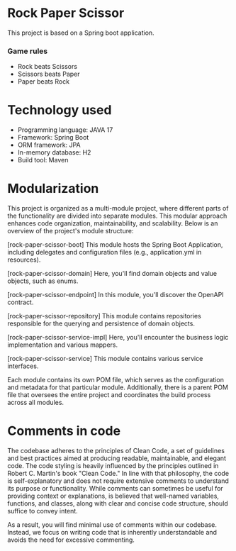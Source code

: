 # Rock Paper Scissor 

This project is based on a Spring boot application. 

### Game rules

 - Rock beats Scissors
 - Scissors beats Paper
 - Paper beats Rock

# Technology used
- Programming language: JAVA 17
- Framework: Spring Boot
- ORM framework: JPA
- In-memory database: H2
- Build tool: Maven

# Modularization 
This project is organized as a multi-module project, where different parts of the functionality are divided into separate modules. 
This modular approach enhances code organization, maintainability, and scalability. Below is an overview of the project's module structure:

[rock-paper-scissor-boot]
This module hosts the Spring Boot Application, including delegates and configuration files (e.g., application.yml in resources).

[rock-paper-scissor-domain]
Here, you'll find domain objects and value objects, such as enums.

[rock-paper-scissor-endpoint]
In this module, you'll discover the OpenAPI contract.

[rock-paper-scissor-repository]
This module contains repositories responsible for the querying and persistence of domain objects.

[rock-paper-scissor-service-impl]
Here, you'll encounter the business logic implementation and various mappers.

[rock-paper-scissor-service]
This module contains various service interfaces.

 Each module contains its own POM file, which serves as the configuration and metadata for that particular module. 
 Additionally, there is a parent POM file that oversees the entire project and coordinates the build process across all modules.

# Comments in code

The codebase adheres to the principles of Clean Code, a set of guidelines and best practices aimed at producing readable, maintainable, and elegant code.
The code styling is heavily influenced by the principles outlined in Robert C. Martin's book "Clean Code." 
In line with that philosophy, the code is self-explanatory and does not require extensive comments to understand its purpose or functionality. 
While comments can sometimes be useful for providing context or explanations, 
is believed that well-named variables, functions, and classes, along with clear and concise code structure, should suffice to convey intent.

As a result, you will find minimal use of comments within our codebase. Instead, we focus on writing code that is inherently understandable and avoids the need for excessive commenting.
 
